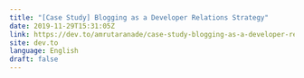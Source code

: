 ```yaml
---
title: "[Case Study] Blogging as a Developer Relations Strategy"
date: 2019-11-29T15:31:05Z
link: https://dev.to/amrutaranade/case-study-blogging-as-a-developer-relations-strategy-ipk?utm_medium=RSS&utm_source=news.12bit.vn
site: dev.to
language: English
draft: false
---
```

